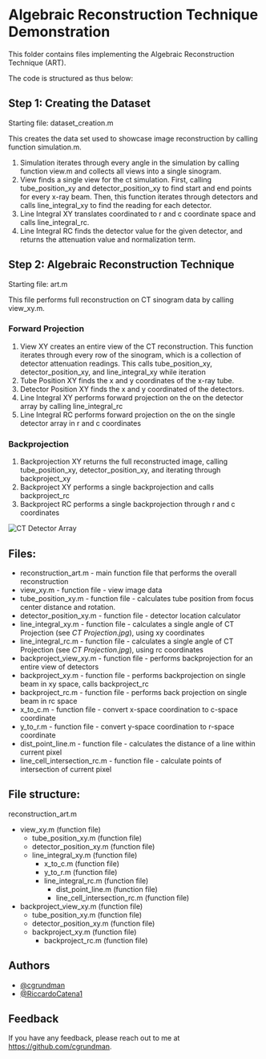 
# Algebraic Reconstruction Technique Demonstration

This folder contains files implementing the Algebraic Reconstruction Technique (ART).

The code is structured as thus below:

## Step 1: Creating the Dataset
Starting file: dataset_creation.m 

This creates the data set used to showcase image reconstruction by calling function simulation.m.

1. Simulation iterates through every angle in the simulation by calling function view.m and collects all views into a single sinogram.
2. View finds a single view for the ct simulation. First, calling tube_position_xy and detector_position_xy to find start and end points for every x-ray beam. Then, this function iterates through detectors and calls line_integral_xy to find the reading for each detector.
3. Line Integral XY translates coordinated to r and c coordinate space and calls line_integral_rc.
4. Line Integral RC finds the detector value for the given detector, and returns the attenuation value and normalization term.

## Step 2: Algebraic Reconstruction Technique
Starting file: art.m

This file performs full reconstruction on CT sinogram data by calling view_xy.m. 

### Forward Projection
1. View XY creates an entire view of the CT reconstruction. This function iterates through every row of the sinogram, which is a collection of detector attenuation readings. This calls tube_position_xy, detector_position_xy, and line_integral_xy while iteration 
2. Tube Position XY finds the x and y coordinates of the x-ray tube.
3. Detector Position XY finds the x and y coordinated of the detectors.
4. Line Integral XY performs forward projection on the on the detector array by calling line_integral_rc
5. Line Integral RC performs forward projection on the on the single detector array in r and c coordinates
### Backprojection
1. Backprojection XY returns the full reconstructed image, calling tube_position_xy, detector_position_xy, and iterating through backproject_xy
2. Backproject XY performs a single backprojection and calls backproject_rc
3. Backproject RC performs a single backprojection through r and c coordinates

![CT Detector Array](https://github.com/cgrundman/CT-Imaging/blob/main/2_algebraic_reconstruction_technique/figures/iteration.gif)

## Files:

- reconstruction_art.m - main function file that performs the overall reconstruction
- view_xy.m  - function file - view image data
- tube_position_xy.m - function file - calculates tube position from focus center distance and rotation.
- detector_position_xy.m - function file - detector location calculator
- line_integral_xy.m - function file - calculates a single angle of CT Projection (see <em>CT Projection.jpg</em>), using xy coordinates
- line_integral_rc.m - function file - calculates a single angle of CT Projection (see <em>CT Projection.jpg</em>), using rc coordinates
- backproject_view_xy.m - function file - performs backprojection for an entire view of detectors
- backproject_xy.m - function file - performs backprojection on single beam in xy space, calls backproject_rc
- backproject_rc.m - function file - performs back projection on single beam in rc space
- x_to_c.m - function file - convert x-space coordination to c-space coordinate
- y_to_r.m - function file - convert y-space coordination to r-space coordinate
- dist_point_line.m - function file - calculates the distance of a line within current pixel
- line_cell_intersection_rc.m - function file - calculate points of intersection of current pixel

## File structure:

reconstruction_art.m
  - view_xy.m (function file)
    - tube_position_xy.m (function file)
    - detector_position_xy.m (function file)
    - line_integral_xy.m (function file)
      - x_to_c.m (function file)
      - y_to_r.m (function file)
      - line_integral_rc.m (function file)
        - dist_point_line.m (function file)
        - line_cell_intersection_rc.m (function file)
  - backproject_view_xy.m (function file)
    - tube_position_xy.m (function file)
    - detector_position_xy.m (function file)
    - backproject_xy.m (function file)
      - backproject_rc.m (function file)


## Authors

- [@cgrundman](https://github.com/cgrundman/)
- [@RiccardoCatena1](https://github.com/RiccardoCatena1/)


## Feedback

If you have any feedback, please reach out to me at https://github.com/cgrundman.

